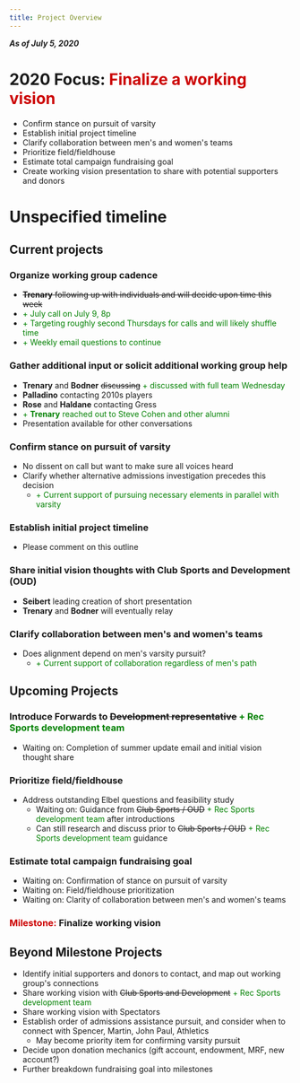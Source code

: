 ```yaml
---
title: Project Overview
---
```

***As of July 5, 2020***

# 2020 Focus: <span style='color:#cc0000'>Finalize a working vision</span>
- Confirm stance on pursuit of varsity
- Establish initial project timeline
- Clarify collaboration between men's and women's teams
- Prioritize field/fieldhouse
- Estimate total campaign fundraising goal
- Create working vision presentation to share with potential supporters and donors

# Unspecified timeline
## Current projects  
### Organize working group cadence
- ~~**Trenary** following up with individuals and will decide upon time this week~~
- <span style='color:green'>+ July call on July 9, 8p</span>
- <span style='color:green'>+ Targeting roughly second Thursdays for calls and will likely shuffle time</span>
- <span style='color:green'>+ Weekly email questions to continue</span>

### Gather additional input or solicit additional working group help
- **Trenary** and **Bodner** ~~discussing~~ <span style='color:green'>+ discussed<span> with full team Wednesday
- **Palladino** contacting 2010s players
- **Rose** and **Haldane** contacting Gress
- <span style='color:green'>+ **Trenary** reached out to Steve Cohen and other alumni</span>
- Presentation available for other conversations

### Confirm stance on pursuit of varsity
- No dissent on call but want to make sure all voices heard
- Clarify whether alternative admissions investigation precedes this decision
    - <span style='color:green'>+ Current support of pursuing necessary elements in parallel with varsity</span>

### Establish initial project timeline
- Please comment on this outline

### Share initial vision thoughts with Club Sports and Development (OUD)
- **Seibert** leading creation of short presentation
- **Trenary** and **Bodner** will eventually relay

### Clarify collaboration between men's and women's teams
- Does alignment depend on men's varsity pursuit?
    - <span style='color:green'>+ Current support of collaboration regardless of men's path</span>

## Upcoming Projects
### Introduce Forwards to ~~Development representative~~ <span style='color:green'>+ Rec Sports development team</span>
- Waiting on: Completion of summer update email and initial vision thought share

### Prioritize field/fieldhouse
- Address outstanding Elbel questions and feasibility study
    - Waiting on: Guidance from ~~Club Sports / OUD~~ <span style='color:green'>+ Rec Sports development team</span> after introductions
    - Can still research and discuss prior to ~~Club Sports / OUD~~ <span style='color:green'>+ Rec Sports development team</span> guidance
    
### Estimate total campaign fundraising goal
- Waiting on: Confirmation of stance on pursuit of varsity
- Waiting on: Field/fieldhouse prioritization
- Waiting on: Clarity of collaboration between men's and women's teams

### <span style='color:#cc0000'>Milestone:</span> **Finalize working vision**

## Beyond Milestone Projects
- Identify initial supporters and donors to contact, and map out working group's connections
- Share working vision with ~~Club Sports and Development~~ <span style='color:green'>+ Rec Sports development team</span> 
- Share working vision with Spectators
- Establish order of admissions assistance pursuit, and consider when to connect with Spencer, Martin, John Paul, Athletics
    - May become priority item for confirming varsity pursuit
- Decide upon donation mechanics (gift account, endowment, MRF, new account?)
- Further breakdown fundraising goal into milestones
